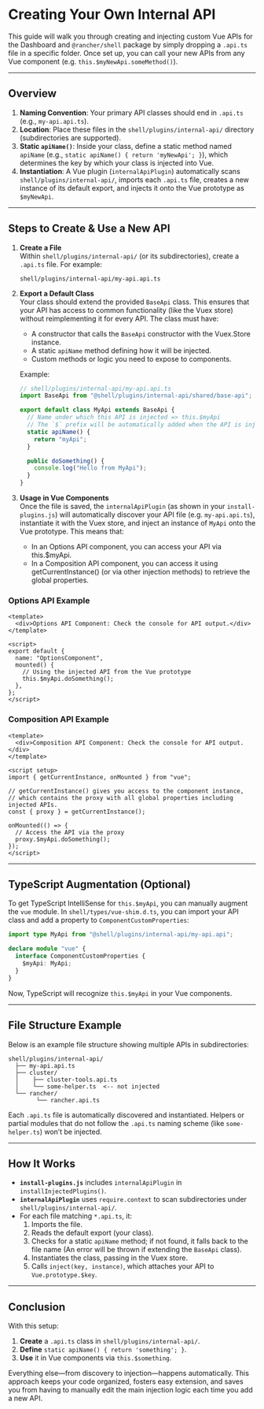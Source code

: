 # Creating Your Own Internal API

This guide will walk you through creating and injecting custom Vue APIs for the Dashboard and `@rancher/shell` package by simply dropping a `.api.ts` file in a specific folder. Once set up, you can call your new APIs from any Vue component (e.g. `this.$myNewApi.someMethod()`).

---

## Overview

1. **Naming Convention**: Your primary API classes should end in `.api.ts` (e.g., `my-api.api.ts`).
2. **Location**: Place these files in the `shell/plugins/internal-api/` directory (subdirectories are supported).
3. **Static `apiName()`**: Inside your class, define a static method named `apiName` (e.g., `static apiName() { return 'myNewApi'; }`), which determines the key by which your class is injected into Vue.
4. **Instantiation**: A Vue plugin (`internalApiPlugin`) automatically scans `shell/plugins/internal-api/`, imports each `.api.ts` file, creates a new instance of its default export, and injects it onto the Vue prototype as `$myNewApi`.

---

## Steps to Create & Use a New API

1. **Create a File**  
   Within `shell/plugins/internal-api/` (or its subdirectories), create a `.api.ts` file. For example:

   `shell/plugins/internal-api/my-api.api.ts`

2. **Export a Default Class**  
   Your class should extend the provided `BaseApi` class. This ensures that your API has access to common functionality (like the Vuex store) without reimplementing it for every API. The class must have:

   - A constructor that calls the `BaseApi` constructor with the Vuex.Store instance.
   - A static `apiName` method defining how it will be injected.
   - Custom methods or logic you need to expose to components.

   Example:

   ```ts
   // shell/plugins/internal-api/my-api.api.ts
   import BaseApi from "@shell/plugins/internal-api/shared/base-api";

   export default class MyApi extends BaseApi {
     // Name under which this API is injected => this.$myApi
     // The `$` prefix will be automatically added when the API is injected
     static apiName() {
       return "myApi";
     }

     public doSomething() {
       console.log("Hello from MyApi");
     }
   }
   ```

3. **Usage in Vue Components**  
   Once the file is saved, the `internalApiPlugin` (as shown in your `install-plugins.js`) will automatically discover your API file (e.g. `my-api.api.ts`), instantiate it with the Vuex store, and inject an instance of `MyApi` onto the Vue prototype. This means that:

   - In an Options API component, you can access your API via this.$myApi.
   - In a Composition API component, you can access it using getCurrentInstance() (or via other injection methods) to retrieve the global properties.

### Options API Example

```vue
<template>
  <div>Options API Component: Check the console for API output.</div>
</template>

<script>
export default {
  name: "OptionsComponent",
  mounted() {
    // Using the injected API from the Vue prototype
    this.$myApi.doSomething();
  },
};
</script>
```

### Composition API Example

```vue
<template>
  <div>Composition API Component: Check the console for API output.</div>
</template>

<script setup>
import { getCurrentInstance, onMounted } from "vue";

// getCurrentInstance() gives you access to the component instance,
// which contains the proxy with all global properties including injected APIs.
const { proxy } = getCurrentInstance();

onMounted(() => {
  // Access the API via the proxy
  proxy.$myApi.doSomething();
});
</script>
```

---

## TypeScript Augmentation (Optional)

To get TypeScript IntelliSense for `this.$myApi`, you can manually augment the `vue` module. In `shell/types/vue-shim.d.ts`, you can import your API class and add a property to `ComponentCustomProperties`:

```ts
import type MyApi from "@shell/plugins/internal-api/my-api.api";

declare module "vue" {
  interface ComponentCustomProperties {
    $myApi: MyApi;
  }
}
```

Now, TypeScript will recognize `this.$myApi` in your Vue components.

---

## File Structure Example

Below is an example file structure showing multiple APIs in subdirectories:

```
shell/plugins/internal-api/
  ├── my-api.api.ts
  ├── cluster/
  │    ├── cluster-tools.api.ts
  │    └── some-helper.ts  <-- not injected
  └── rancher/
        └── rancher.api.ts
```

Each `.api.ts` file is automatically discovered and instantiated. Helpers or partial modules that do not follow the `.api.ts` naming scheme (like `some-helper.ts`) won’t be injected.

---

## How It Works

- **`install-plugins.js`** includes `internalApiPlugin` in `installInjectedPlugins()`.
- **`internalApiPlugin`** uses `require.context` to scan subdirectories under `shell/plugins/internal-api/`.
- For each file matching `*.api.ts`, it:
  1. Imports the file.
  2. Reads the default export (your class).
  3. Checks for a static `apiName` method; if not found, it falls back to the file name (An error will be thrown if extending the `BaseApi` class).
  4. Instantiates the class, passing in the Vuex store.
  5. Calls `inject(key, instance)`, which attaches your API to `Vue.prototype.$key`.

---

## Conclusion

With this setup:

1. **Create** a `.api.ts` class in `shell/plugins/internal-api/`.
2. **Define** `static apiName() { return 'something'; }`.
3. **Use** it in Vue components via `this.$something`.

Everything else—from discovery to injection—happens automatically. This approach keeps your code organized, fosters easy extension, and saves you from having to manually edit the main injection logic each time you add a new API.
